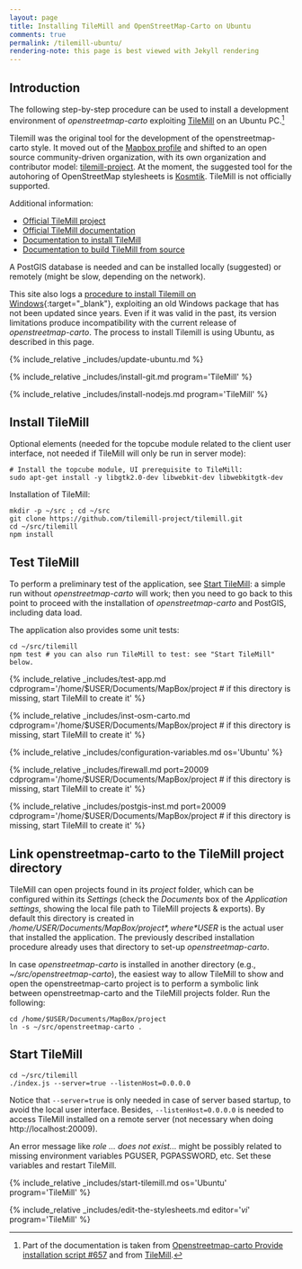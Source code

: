 ```yaml
---
layout: page
title: Installing TileMill and OpenStreetMap-Carto on Ubuntu
comments: true
permalink: /tilemill-ubuntu/
rendering-note: this page is best viewed with Jekyll rendering
---
```


## Introduction

The following step-by-step procedure can be used to install a development environment of *openstreetmap-carto* exploiting [TileMill](https://wiki.openstreetmap.org/wiki/TileMill) on an Ubuntu PC.[^1]

Tilemill was the original tool for the development of the openstreetmap-carto style. It moved out of the [Mapbox profile](https://www.mapbox.com/help/osm-and-mapbox/) and shifted to an open source community-driven organization, with its own organization and contributor model: [tilemill-project](https://github.com/tilemill-project/tilemill). At the moment, the suggested tool for the autohoring of OpenStreetMap stylesheets is [Kosmtik](https://github.com/kosmtik/kosmtik). TileMill is not officially supported.

Additional information:

* [Official TileMill project](https://github.com/tilemill-project/tilemill)
* [Official TileMill documentation](https://tilemill-project.github.io/tilemill/docs/manual/)
* [Documentation to install TileMill](https://tilemill-project.github.io/tilemill/docs/source/)
* [Documentation to build TileMill from source](https://tilemill-project.github.io/tilemill/docs/source/)

A PostGIS database is needed and can be installed locally (suggested) or remotely (might be slow, depending on the network).

This site also logs a [procedure to install Tilemill on Windows](../tilemill-osm-carto){:target="_blank"}, exploiting an old Windows package that has not been updated since years. Even if it was valid in the past, its version limitations produce incompatibility with the current release of *openstreetmap-carto*. The process to install Tilemill is using Ubuntu, as described in this page.

{% include_relative _includes/update-ubuntu.md %}

{% include_relative _includes/install-git.md program='TileMill' %}

{% include_relative _includes/install-nodejs.md program='TileMill' %}

## Install TileMill

Optional elements (needed for the topcube module related to the client user interface, not needed if TileMill will only be run in server mode):

```shell
# Install the topcube module, UI prerequisite to TileMill:
sudo apt-get install -y libgtk2.0-dev libwebkit-dev libwebkitgtk-dev
```

Installation of TileMill:

```shell
mkdir -p ~/src ; cd ~/src
git clone https://github.com/tilemill-project/tilemill.git
cd ~/src/tilemill
npm install
```

## Test TileMill

To perform a preliminary test of the application, see [Start TileMill](#start-tilemill): a simple run without *openstreetmap-carto* will work; then you need to go back to this point to proceed with the installation of *openstreetmap-carto* and PostGIS, including data load.

The application also provides some unit tests:

```
cd ~/src/tilemill
npm test # you can also run TileMill to test: see "Start TileMill" below.
```
    
{% include_relative _includes/test-app.md cdprogram='/home/$USER/Documents/MapBox/project # if this directory is missing, start TileMill to create it' %}

{% include_relative _includes/inst-osm-carto.md cdprogram='/home/$USER/Documents/MapBox/project # if this directory is missing, start TileMill to create it' %}

{% include_relative _includes/configuration-variables.md os='Ubuntu' %}

{% include_relative _includes/firewall.md port=20009 cdprogram='/home/$USER/Documents/MapBox/project # if this directory is missing, start TileMill to create it' %}

{% include_relative _includes/postgis-inst.md port=20009 cdprogram='/home/$USER/Documents/MapBox/project # if this directory is missing, start TileMill to create it' %}

## Link openstreetmap-carto to the TileMill project directory

TileMill can open projects found in its *project* folder, which can be configured within its *Settings* (check the *Documents* box of the *Application settings*, showing the local file path to TileMill projects & exports). By default this directory is created in */home/$USER/Documents/MapBox/project*, where *$USER* is the actual user that installed the application. The previously described installation procedure already uses that directory to set-up *openstreetmap-carto*.

In case *openstreetmap-carto* is installed in another directory (e.g., *~/src/openstreetmap-carto*), the easiest way to allow TileMill to show and open the openstreetmap-carto project is to perform a symbolic link between openstreetmap-carto and the TileMill projects folder. Run the following:

```shell
cd /home/$USER/Documents/MapBox/project
ln -s ~/src/openstreetmap-carto .
```

## Start TileMill

    cd ~/src/tilemill
    ./index.js --server=true --listenHost=0.0.0.0

Notice that `--server=true` is only needed in case of server based startup, to avoid the local user interface. Besides, `--listenHost=0.0.0.0` is needed to access TileMill installed on a remote server (not necessary when doing http://localhost:20009).

An error message like *role ... does not exist...* might be possibly related to missing environment variables PGUSER, PGPASSWORD, etc. Set these variables and restart TileMill.

{% include_relative _includes/start-tilemill.md os='Ubuntu' program='TileMill' %}

{% include_relative _includes/edit-the-stylesheets.md editor='*vi*' program='TileMill' %}

[^1]: Part of the documentation is taken from [Openstreetmap-carto Provide installation script #657](https://github.com/gravitystorm/openstreetmap-carto/issues/657) and from [TileMill](https://hackpad.com/TileMill-I6rxRVszKMv).
